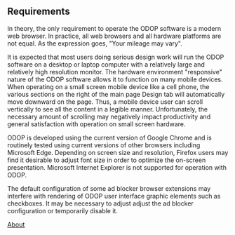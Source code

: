 ## Requirements

In theory, the only requirement to operate the ODOP software is a modern web browser.
In practice, all web browsers and all hardware platforms are not equal.
As the expression goes, "Your mileage may vary".   

It is expected that most users doing serious design work will run the ODOP software on a
desktop or laptop computer with a relatively large and relatively high resolution monitor. 
The hardware environment "responsive" nature of the ODOP software allows 
it to function on many mobile devices.
When operating on a small screen mobile device like a cell phone, 
the various sections on the right of the main page Design tab will automatically 
move downward on the page.
Thus, a mobile device user can scroll vertically to see all the content in 
a legible manner.
Unfortunately, the necessary amount of scrolling may negatively impact productivity and 
general satisfaction with operation on small screen hardware.

ODOP is developed using the current version of Google Chrome and is routinely tested 
using current versions of other browsers including Microsoft Edge. 
Depending on screen size and resolution, 
Firefox users may find it desirable to adjust font size in order to optimize the on-screen presentation.
Microsoft Internet Explorer is not supported for operation with ODOP.   

The default configuration of some ad blocker browser extensions may interfere with rendering 
of ODOP user interface graphic elements such as checkboxes. 
It may be necessary to adjust adjust the ad blocker configuration or temporarily disable it.   

[About](./)
